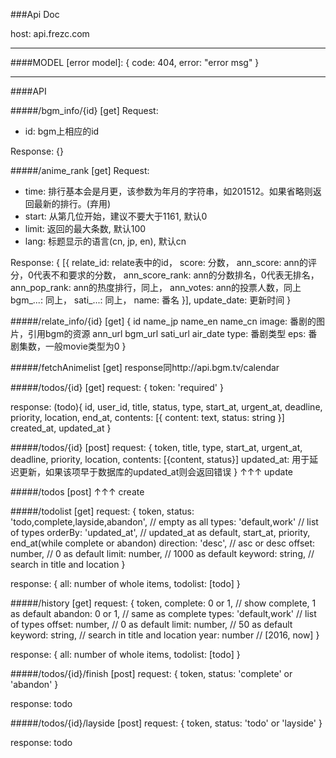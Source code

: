 ###Api Doc

host: api.frezc.com

____

####MODEL
[error model]:
{
	code: 404,
    error: "error msg"
}

____
####API

#####/bgm_info/{id}
[get]
Request:
- id: bgm上相应的id

Response:
{}

#####/anime_rank
[get]
Request:
- time: 排行基本会是月更，该参数为年月的字符串，如201512。如果省略则返回最新的排行。(弃用)
- start: 从第几位开始，建议不要大于1161, 默认0
- limit: 返回的最大条数, 默认100
- lang: 标题显示的语言(cn, jp, en), 默认cn

Response:
{
	[{
		relate_id: relate表中的id，
    score: 分数，
    ann_score: ann的评分，0代表不和要求的分数，
    ann_score_rank: ann的分数排名，0代表无排名，
    ann_pop_rank: ann的热度排行，同上，
    ann_votes: ann的投票人数，同上
    bgm_...: 同上，
    sati_...: 同上，
    name: 番名
	}],
	update_date: 更新时间
}

#####/relate_info/{id}
[get]
{
		id
		name_jp
		name_en
		name_cn
		image: 番剧的图片，引用bgm的资源
		ann_url
		bgm_url
		sati_url
		air_date
		type: 番剧类型
		eps: 番剧集数，一般movie类型为0
}

#####/fetchAnimelist
[get]
response同http://api.bgm.tv/calendar

#####/todos/{id}
[get]
request: {
	token: 'required'
}

response: (todo){
	id,
	user_id,
	title,
	status,
	type,
	start_at,
	urgent_at,
	deadline,
	priority,
	location,
	end_at,
	contents: [{
		content: text,
		status: string
	}]
	created_at,
	updated_at
}

#####/todos/{id}
[post]
request: {
	token,
	title,
	type,
	start_at,
	urgent_at,
	deadline,
	priority,
	location,
	contents: [{content, status}]
	updated_at: 用于延迟更新，如果该项早于数据库的updated_at则会返回错误
}
↑↑↑
update

#####/todos
[post]
↑↑↑
create

#####/todolist
[get]
request: {
	token,
	status: 'todo,complete,layside,abandon', // empty as all
	types: 'default,work' // list of types
	orderBy: 'updated_at', // updated_at as default, start_at, priority, end_at(while complete or abandon)
	direction: 'desc', // asc or desc
	offset: number, // 0 as default
	limit: number,   // 1000 as default
	keyword: string, // search in title and location
}

response: {
	all: number of whole items,
	todolist: [todo]
}

#####/history
[get]
request: {
	token,
	complete: 0 or 1,   // show complete, 1 as default
	abandon: 0 or 1,    // same as complete
	types: 'default,work' // list of types
	offset: number, // 0 as default
	limit: number,   // 50 as default
	keyword: string, // search in title and location
	year: number     // [2016, now]
}

response: {
	all: number of whole items,
	todolist: [todo]
}

#####/todos/{id}/finish
[post]
request: {
	token,
	status: 'complete' or 'abandon'
}

response: todo

#####/todos/{id}/layside
[post]
request: {
	token,
	status: 'todo' or 'layside'
}

response: todo

